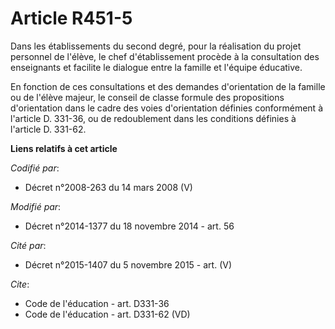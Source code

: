 # Article R451-5

Dans les établissements du second degré, pour la réalisation du projet personnel de l'élève, le chef d'établissement procède
à la consultation des enseignants et facilite le dialogue entre la famille et l'équipe éducative. 

En fonction de ces consultations et des demandes d'orientation de la famille ou de l'élève majeur, le conseil de classe
formule des propositions d'orientation dans le cadre des voies d'orientation définies conformément à l'article D. 331-36, ou
de redoublement dans les conditions définies à l'article D. 331-62.

**Liens relatifs à cet article**

_Codifié par_:

  - Décret n°2008-263 du 14 mars 2008 (V)

_Modifié par_:

  - Décret n°2014-1377 du 18 novembre 2014 - art. 56

_Cité par_:

  - Décret n°2015-1407 du 5 novembre 2015 - art. (V)

_Cite_:

  - Code de l'éducation - art. D331-36
  - Code de l'éducation - art. D331-62 (VD)
